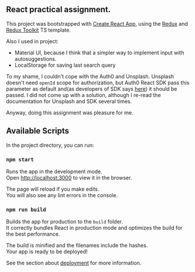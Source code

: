 ## React practical assignment.
This project was bootstrapped with [Create React App](https://github.com/facebook/create-react-app), using the [Redux](https://redux.js.org/) and [Redux Toolkit](https://redux-toolkit.js.org/) TS template.

Also I used in project:

* Material UI, because I think that a simpler way to implement input with autosuggestions. 
* LocalStorage for saving last search query


To my shame, I couldn't cope with the Auth0 and Unsplash. Unsplash doesn't need `openId` scope for authorization, 
but Auth0 React SDK pass this parameter as default and(as developers of SDK says [here](https://github.com/auth0/auth0-react/issues/242#issuecomment-836346571))
it should be passed. I did not come up with a solution, although I re-read the documentation for Unsplash and SDK
several times.

Anyway, doing this assignment was pleasure for me. 


## Available Scripts
In the project directory, you can run:

### `npm start`

Runs the app in the development mode.\
Open [http://localhost:3000](http://localhost:3000) to view it in the browser.

The page will reload if you make edits.\
You will also see any lint errors in the console.

### `npm run build`

Builds the app for production to the `build` folder.\
It correctly bundles React in production mode and optimizes the build for the best performance.

The build is minified and the filenames include the hashes.\
Your app is ready to be deployed!

See the section about [deployment](https://facebook.github.io/create-react-app/docs/deployment) for more information.

